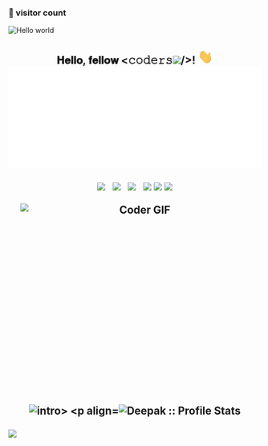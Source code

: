 <!-- <p align="left"> <img src="https://komarev.com/ghpvc/?username=deepsingh9868&label=Views&color=blue&style=plastic" alt="deepak singh" /> </p>

<!-- [![Gmail Badge](https://img.shields.io/badge/-Gmail-c14438?style=flat-square&logo=Gmail&logoColor=white&link=mailto:deepaksingh66013@gmail.com)](mailto:deepaksingh66013@gmail.com) -->

 ### 👀 visitor count

<img src="https://profile-counter.glitch.me/deepsingh9868/count.svg" alt="Hello world" />  

<h2 align="center">𝐇𝐞𝐥𝐥𝐨, 𝐟𝐞𝐥𝐥𝐨𝐰 <𝚌𝚘𝚍𝚎𝚛𝚜<img src="https://github.com/TheDudeThatCode/TheDudeThatCode/blob/master/Assets/Earth.gif" width="24px">/>! <img src="https://raw.githubusercontent.com/ABSphreak/ABSphreak/master/gifs/Hi.gif" width="30px">


<!--  ### Hi there <𝚌𝚘𝚍𝚎𝚛𝚜/>! <img src="https://github.com/TheDudeThatCode/TheDudeThatCode/blob/master/Assets/Hi.gif" width="29px"> -->
<img src = "https://github.com/deepsingh9868/deepak_img/blob/main/svg.svg"/> 
<!-- <img align="right" alt="GIF" src="https://general.stdcdn.com/animation_500_kkcayqws.gif" width="300" height="300" /> -->

<!-- <p><b>I'm a dumb and young programmer from India</b></p> -->
<!--   "https://giphy.com/gifs/spongebob-l46CyJmS9KUbokzsI/giphy.gif"  -->
  
<!--  <img src="https://media.giphy.com/media/LnKa2WLkd6eAM/giphy.gif" width="50" /> <b><i>DUMB AND YOUNG PROGRAMMER!!!</i></b> <img src="https://media.giphy.com/media/mDXRploH8XBIaIG1U7/giphy.gif" width="50" /> -->
  
  
<p align='center'>
  <a href="https://github.com/deepsingh9868"><img height="30" src="https://img.shields.io/badge/-github-black?logo=github&style=flat-square"></a>&nbsp;&nbsp;
<!--   <a href="https://www.linkedin.com/in/jain-mukesh"><img height="30" src="https://img.shields.io/badge/-jain--mukesh-blue?logo=linkedin&style=flat-square"></a>&nbsp;&nbsp; -->
  <a href="mailto:deepaksingh66013@gmail.com"><img height="30" src="https://img.shields.io/badge/-gmail-black?logo=gmail&style=flat-square"></a>&nbsp;&nbsp;
  <a href="https://www.hackerearth.com/@deepaksingh66013"><img height="30" src="https://img.shields.io/badge/-hackerearth-black?logo=hackerearth&style=flat-square"></a>&nbsp;&nbsp;
  <a href="https://leetcode.com/deepsingh9868/"><img height="30" src="https://img.shields.io/badge/-leetcode-black?logo=leetcode&style=flat-square"></a>
  <a href="https://www.codechef.com/users/deepak_070"><img height="30" src="https://img.shields.io/badge/-codechef-black?logo=codechef&style=flat-square"></a>
  <a href="https://discord.gg/YngxnGQz"><img height="30" src="https://img.shields.io/badge/-discord-black?logo=discord&style=flat-square"></a>
</p>

 
<img align="right" src="https://media.giphy.com/media/dZX3AduGrY3uJ7qCsx/giphy.gif" alt="Coder GIF" width="480" height="400">
<img src"https://github.com/deepsingh9868/deepak_img/blob/main/github_intro.png" alt="intro>
                                                                                       
   

<p align="left"><img src="https://github-readme-stats.vercel.app/api?username=deepsingh9868&show_icons=true&theme=synthwave" alt="Deepak :: Profile Stats" /></p>

<p align="left"><img src="https://github-readme-streak-stats.herokuapp.com/?user=deepsingh9868&theme=radical" /></p>




  
  
  







  
  
